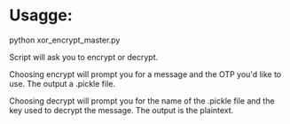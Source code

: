 # Usagge:
python xor_encrypt_master.py

Script will ask you to encrypt or decrypt.

Choosing encrypt will prompt you for a message and the OTP you'd like to use. The output a .pickle file.

Choosing decrypt will prompt you for the name of the .pickle file and the key used to decrypt the message. The output is the plaintext.

